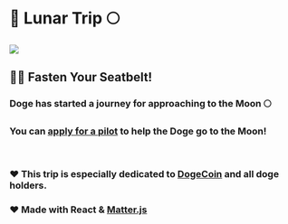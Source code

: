 # 🚀 Lunar Trip 🌕

<img src="https://latestnews.plus/wp-content/uploads/2021/05/spacex-to-send-a-satellite-acquired-with-dogecoin-to-the-moon-N3QlUc1B.jpg">

<br />

## 🧑‍🚀 Fasten Your Seatbelt!

### Doge has started a journey for approaching to the Moon 🌕

### **You can [apply for a pilot](https://orionmiz.github.io/lunar-trip/) to help the Doge go to the Moon!**

<br/>

### ❤️ This trip is especially dedicated to [DogeCoin](https://github.com/dogecoin/dogecoin) and all doge holders.

### ❤️ Made with React & [Matter.js](https://brm.io/matter-js/)

